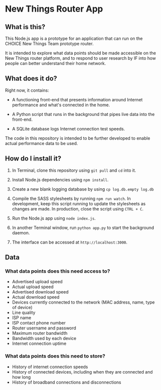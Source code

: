 # New Things Router App

## What is this?
This Node.js app is a prototype for an application that can run on the CHOICE New Things Team prototype router.

It is intended to explore what data points should be made accessible on the New Things router platform, and to respond to user research by IF into how people can better understand their home network.

## What does it do?
Right now, it contains:

* A functioning front-end that presents information around Internet performance and what's connected in the home.

* A Python script that runs in the background that pipes live data into the front-end.

* A SQLite database logs Internet connection test speeds.

The code in this repository is intended to be further developed to enable actual performance data to be used.

## How do I install it?

1. In Terminal, clone this repository using `git pull` and `cd` into it.

2. Install Node.js dependencies using `npm install`.

3. Create a new blank logging database by using `cp log.db.empty log.db`

4. Compile the SASS stylesheets by running `npm run watch`. In development, keep this script running to update the stylesheets as changes are made. In production, close the script using `CTRL + C`.

5. Run the Node.js app using `node index.js`.

6. In another Terminal window, run `python app.py` to start the background daemon.

7. The interface can be accessed at `http://localhost:3000`.

## Data

### What data points does this need access to?

* Advertised upload speed
* Actual upload speed
* Advertised download speed
* Actual download speed
* Devices currently connected to the network (MAC address, name, type of device)
* Line quality
* ISP name
* ISP contact phone number
* Router username and password
* Maximum router bandwidth
* Bandwidth used by each device
* Internet connection uptime

### What data points does this need to store?

* History of internet connection speeds
* History of connected devices, including when they are connected and how long
* History of broadband connections and disconnections

